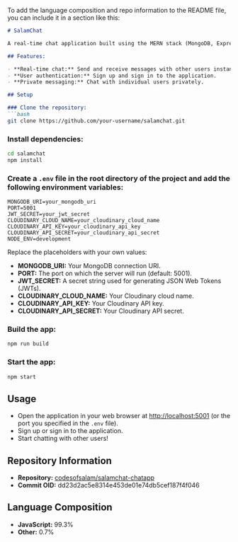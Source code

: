 To add the language composition and repo information to the README file, you can include it in a section like this:

```markdown
# SalamChat

A real-time chat application built using the MERN stack (MongoDB, Express.js, React.js, and Node.js) with Socket.IO for real-time communication.

## Features:

- **Real-time chat:** Send and receive messages with other users instantly.
- **User authentication:** Sign up and sign in to the application.
- **Private messaging:** Chat with individual users privately.

## Setup

### Clone the repository:
```bash
git clone https://github.com/your-username/salamchat.git
```

### Install dependencies:
```bash
cd salamchat
npm install
```

### Create a `.env` file in the root directory of the project and add the following environment variables:
```
MONGODB_URI=your_mongodb_uri
PORT=5001
JWT_SECRET=your_jwt_secret
CLOUDINARY_CLOUD_NAME=your_cloudinary_cloud_name
CLOUDINARY_API_KEY=your_cloudinary_api_key
CLOUDINARY_API_SECRET=your_cloudinary_api_secret
NODE_ENV=development
```

Replace the placeholders with your own values:
- **MONGODB_URI:** Your MongoDB connection URI.
- **PORT:** The port on which the server will run (default: 5001).
- **JWT_SECRET:** A secret string used for generating JSON Web Tokens (JWTs).
- **CLOUDINARY_CLOUD_NAME:** Your Cloudinary cloud name.
- **CLOUDINARY_API_KEY:** Your Cloudinary API key.
- **CLOUDINARY_API_SECRET:** Your Cloudinary API secret.

### Build the app:
```bash
npm run build
```

### Start the app:
```bash
npm start
```

## Usage

- Open the application in your web browser at [http://localhost:5001](http://localhost:5001) (or the port you specified in the `.env` file).
- Sign up or sign in to the application.
- Start chatting with other users!

## Repository Information

- **Repository:** [codesofsalam/salamchat-chatapp](https://github.com/codesofsalam/salamchat-chatapp)
- **Commit OID:** dd23d2ac5e8314e453de01e74db5cef187f4f046

## Language Composition

- **JavaScript:** 99.3%
- **Other:** 0.7%
```
